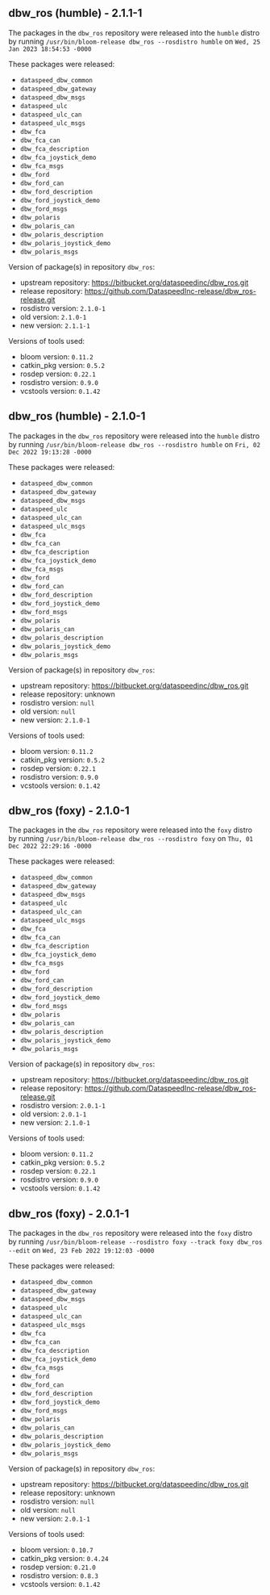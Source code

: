 ## dbw_ros (humble) - 2.1.1-1

The packages in the `dbw_ros` repository were released into the `humble` distro by running `/usr/bin/bloom-release dbw_ros --rosdistro humble` on `Wed, 25 Jan 2023 18:54:53 -0000`

These packages were released:
- `dataspeed_dbw_common`
- `dataspeed_dbw_gateway`
- `dataspeed_dbw_msgs`
- `dataspeed_ulc`
- `dataspeed_ulc_can`
- `dataspeed_ulc_msgs`
- `dbw_fca`
- `dbw_fca_can`
- `dbw_fca_description`
- `dbw_fca_joystick_demo`
- `dbw_fca_msgs`
- `dbw_ford`
- `dbw_ford_can`
- `dbw_ford_description`
- `dbw_ford_joystick_demo`
- `dbw_ford_msgs`
- `dbw_polaris`
- `dbw_polaris_can`
- `dbw_polaris_description`
- `dbw_polaris_joystick_demo`
- `dbw_polaris_msgs`

Version of package(s) in repository `dbw_ros`:

- upstream repository: https://bitbucket.org/dataspeedinc/dbw_ros.git
- release repository: https://github.com/DataspeedInc-release/dbw_ros-release.git
- rosdistro version: `2.1.0-1`
- old version: `2.1.0-1`
- new version: `2.1.1-1`

Versions of tools used:

- bloom version: `0.11.2`
- catkin_pkg version: `0.5.2`
- rosdep version: `0.22.1`
- rosdistro version: `0.9.0`
- vcstools version: `0.1.42`


## dbw_ros (humble) - 2.1.0-1

The packages in the `dbw_ros` repository were released into the `humble` distro by running `/usr/bin/bloom-release dbw_ros --rosdistro humble` on `Fri, 02 Dec 2022 19:13:28 -0000`

These packages were released:
- `dataspeed_dbw_common`
- `dataspeed_dbw_gateway`
- `dataspeed_dbw_msgs`
- `dataspeed_ulc`
- `dataspeed_ulc_can`
- `dataspeed_ulc_msgs`
- `dbw_fca`
- `dbw_fca_can`
- `dbw_fca_description`
- `dbw_fca_joystick_demo`
- `dbw_fca_msgs`
- `dbw_ford`
- `dbw_ford_can`
- `dbw_ford_description`
- `dbw_ford_joystick_demo`
- `dbw_ford_msgs`
- `dbw_polaris`
- `dbw_polaris_can`
- `dbw_polaris_description`
- `dbw_polaris_joystick_demo`
- `dbw_polaris_msgs`

Version of package(s) in repository `dbw_ros`:

- upstream repository: https://bitbucket.org/dataspeedinc/dbw_ros.git
- release repository: unknown
- rosdistro version: `null`
- old version: `null`
- new version: `2.1.0-1`

Versions of tools used:

- bloom version: `0.11.2`
- catkin_pkg version: `0.5.2`
- rosdep version: `0.22.1`
- rosdistro version: `0.9.0`
- vcstools version: `0.1.42`


## dbw_ros (foxy) - 2.1.0-1

The packages in the `dbw_ros` repository were released into the `foxy` distro by running `/usr/bin/bloom-release dbw_ros --rosdistro foxy` on `Thu, 01 Dec 2022 22:29:16 -0000`

These packages were released:
- `dataspeed_dbw_common`
- `dataspeed_dbw_gateway`
- `dataspeed_dbw_msgs`
- `dataspeed_ulc`
- `dataspeed_ulc_can`
- `dataspeed_ulc_msgs`
- `dbw_fca`
- `dbw_fca_can`
- `dbw_fca_description`
- `dbw_fca_joystick_demo`
- `dbw_fca_msgs`
- `dbw_ford`
- `dbw_ford_can`
- `dbw_ford_description`
- `dbw_ford_joystick_demo`
- `dbw_ford_msgs`
- `dbw_polaris`
- `dbw_polaris_can`
- `dbw_polaris_description`
- `dbw_polaris_joystick_demo`
- `dbw_polaris_msgs`

Version of package(s) in repository `dbw_ros`:

- upstream repository: https://bitbucket.org/dataspeedinc/dbw_ros.git
- release repository: https://github.com/DataspeedInc-release/dbw_ros-release.git
- rosdistro version: `2.0.1-1`
- old version: `2.0.1-1`
- new version: `2.1.0-1`

Versions of tools used:

- bloom version: `0.11.2`
- catkin_pkg version: `0.5.2`
- rosdep version: `0.22.1`
- rosdistro version: `0.9.0`
- vcstools version: `0.1.42`


## dbw_ros (foxy) - 2.0.1-1

The packages in the `dbw_ros` repository were released into the `foxy` distro by running `/usr/bin/bloom-release --rosdistro foxy --track foxy dbw_ros --edit` on `Wed, 23 Feb 2022 19:12:03 -0000`

These packages were released:
- `dataspeed_dbw_common`
- `dataspeed_dbw_gateway`
- `dataspeed_dbw_msgs`
- `dataspeed_ulc`
- `dataspeed_ulc_can`
- `dataspeed_ulc_msgs`
- `dbw_fca`
- `dbw_fca_can`
- `dbw_fca_description`
- `dbw_fca_joystick_demo`
- `dbw_fca_msgs`
- `dbw_ford`
- `dbw_ford_can`
- `dbw_ford_description`
- `dbw_ford_joystick_demo`
- `dbw_ford_msgs`
- `dbw_polaris`
- `dbw_polaris_can`
- `dbw_polaris_description`
- `dbw_polaris_joystick_demo`
- `dbw_polaris_msgs`

Version of package(s) in repository `dbw_ros`:

- upstream repository: https://bitbucket.org/dataspeedinc/dbw_ros.git
- release repository: unknown
- rosdistro version: `null`
- old version: `null`
- new version: `2.0.1-1`

Versions of tools used:

- bloom version: `0.10.7`
- catkin_pkg version: `0.4.24`
- rosdep version: `0.21.0`
- rosdistro version: `0.8.3`
- vcstools version: `0.1.42`



